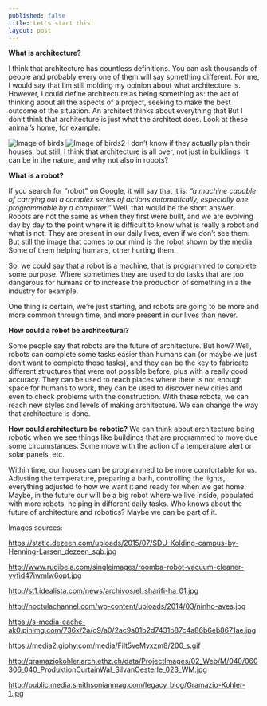 ```yaml
---
published: false
title: Let's start this!
layout: post
---
```

**What is architecture?**

I think that architecture has countless definitions. You can ask thousands of people and probably every one of them will say something different. For me, I would say that I’m still molding my opinion about what architecture is. However, I could define architecture as being something as: the act of thinking about all the aspects of a project, seeking to make the best outcome of the situation. An architect thinks about everything that But I don’t think that architecture is just what the architect does. Look at these animal’s home, for example:

![Image of birds](http://noctulachannel.com/wp-content/uploads/2014/03/ninho-aves.jpg)
![Image of birds2](https://s-media-cache-ak0.pinimg.com/736x/2a/c9/a0/2ac9a01b2d7431b87c4a86b6eb8671ae.jpg)
I don’t know if they actually plan their houses, but still, I think that architecture is all over, not just in buildings. It can be in the nature, and why not also in robots?

**What is a robot?**

If you search for “robot” on Google, it will say that it is: *“a machine capable of carrying out a complex series of actions automatically, especially one programmable by a computer.”*
Well, that would be the short answer. Robots are not the same as when they first were built, and we are evolving day by day to the point where it is difficult to know what is really a robot and what is not. They are present in our daily lives, even if we don’t see them. But still the image that comes to our mind is the robot shown by the media. Some of them helping humans, other hurting them.
  
So, we could say that a robot is a machine, that is programmed to complete some purpose. Where sometimes they are used to do tasks that are too dangerous for humans or to increase the production of something in a the industry for example.

One thing is certain, we’re just starting, and robots are going to be more and more common through time, and more present in our lives than never.

**How could a robot be architectural?**

Some people say that robots are the future of architecture. But how? Well, robots can complete some tasks easier than humans can (or maybe we just don’t want to complete those tasks), and they can be the key to fabricate different structures that were not possible before, plus with a really good accuracy.  They can be used to reach places where there is not enough space for humans to work, they can be used to discover new cities and even to check problems with the construction. With these robots, we can reach new styles and levels of making architecture. We can change the way that architecture is done.

**How could architecture be robotic?**
We can think about architecture being robotic when we see things like buildings that are programmed to move due some circumstances. Some move with the action of a temperature alert or solar panels, etc.

Within time, our houses can be programmed to be more comfortable for us. Adjusting the temperature, preparing a bath, controlling the lights, everything adjusted to how we want it and ready for when we get home. Maybe, in the future our will be a big robot where we live inside, populated with more robots, helping in different daily tasks. Who knows about the future of architecture and robotics? Maybe we can be part of it.

Images sources: 

https://static.dezeen.com/uploads/2015/07/SDU-Kolding-campus-by-Henning-Larsen_dezeen_sqb.jpg

http://www.rudibela.com/singleimages/roomba-robot-vacuum-cleaner-yyfid47iwmlw6opt.jpg

http://st1.idealista.com/news/archivos/el_sharifi-ha_01.jpg

http://noctulachannel.com/wp-content/uploads/2014/03/ninho-aves.jpg

https://s-media-cache-ak0.pinimg.com/736x/2a/c9/a0/2ac9a01b2d7431b87c4a86b6eb8671ae.jpg

https://media2.giphy.com/media/Filt5veMyxzm8/200_s.gif

http://gramaziokohler.arch.ethz.ch/data/ProjectImages/02_Web/M/040/060306_040_ProduktionCurtainWal_SilvanOesterle_023_WM.jpg

http://public.media.smithsonianmag.com/legacy_blog/Gramazio-Kohler-1.jpg
